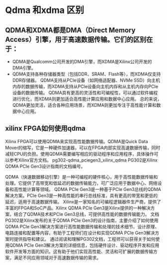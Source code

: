 # Qdma 和xdma 区别

## QDMA和XDMA都是DMA（Direct Memory Access）引擎，用于高速数据传输。它们的区别在于：
* QDMA是Qualcomm公司开发的DMA引擎，而XDMA是Xilinx公司开发的DMA引擎。
* QDMA支持各种存储器类型（包括DDR、SRAM、Flash等），而XDMA仅支持DDR存储器。
QDMA支持从PCIe设备（如网络适配器、NVMe SSD）向主机内存的数据传输，而XDMA支持从PCIe设备向主机内存和从主机内存向PCIe设备的数据传输。
QDMA具有更高的灵活性和可编程性，可以通过软件编程进行优化，而XDMA则更加适合高性能计算应用和数据中心应用。
总的来说，QDMA更加灵活，适合各种应用场景，而XDMA则更加专注于高性能计算和数据中心应用。
## xilinx FPGA如何使用qdma 
Xilinx FPGA可以使用QDMA来实现高性能数据传输。QDMA是Quick Data Mover的缩写，它是一种硬件加速器，可以在FPGA内部实现高速数据传输，同时减轻CPU的负担。使用QDMA需要编写相应的驱动程序和应用程序，具体操作可以参考Xilinx官方文档。
pg302-qdma_pciegen3_xilinx_qdma 
PG302是Xilinx QDMA PCIe Gen3设计指南的文档编号。

QDMA（快速数据移动引擎）是一种可编程的硬件核心，用于高性能数据传输和处理。它提供了高带宽和低延迟的数据传输能力，可广泛应用于数据中心、网络设备和高性能计算等领域。
QDMA PCIe Gen3是一种基于PCIe Gen3总线的QDMA解决方案。PCIe Gen3是一种高性能的串行总线标准，具有更高的带宽和更低的延迟，适用于高速数据传输。
Xilinx是一家知名的可编程逻辑器件生产商，提供了丰富的FPGA和SoC产品。Xilinx QDMA PCIe Gen3是Xilinx提供的一种解决方案，结合了QDMA技术和PCIe Gen3总线，可提供高性能的数据传输能力。
文档PG302是Xilinx发布的关于QDMA PCIe Gen3的设计指南，主要介绍了如何使用QDMA PCIe Gen3解决方案进行高性能数据传输和处理的技术细节、设计原理、电路连接和配置等内容，有助于工程师们在设计和实现QDMA PCIe Gen3解决方案时提供指导和建议。
通过阅读和理解PG302文档，工程师可以获得关于如何使用QDMA PCIe Gen3解决方案的详细信息，包括硬件设计、驱动程序开发和应用软件开发等方面的知识。这有助于他们实现高性能、灵活和可扩展的数据传输方案，满足不同应用领域对于高速数据传输的需求。
